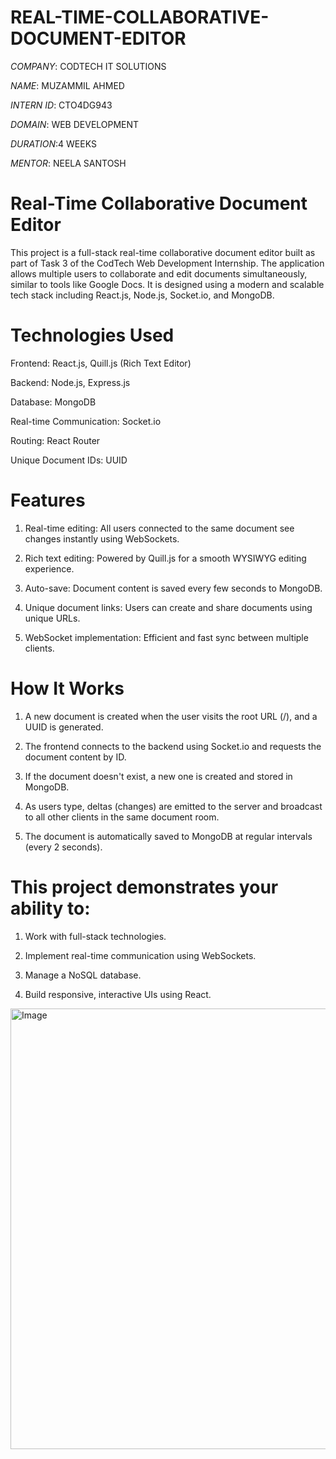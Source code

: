 # REAL-TIME-COLLABORATIVE-DOCUMENT-EDITOR
*COMPANY*: CODTECH IT SOLUTIONS 

*NAME*: MUZAMMIL AHMED 

*INTERN ID*: CTO4DG943

*DOMAIN*: WEB DEVELOPMENT

*DURATION*:4 WEEKS

*MENTOR*: NEELA SANTOSH 

# Real-Time Collaborative Document Editor
This project is a full-stack real-time collaborative document editor built as part of Task 3 of the CodTech Web Development Internship. The application allows multiple users to collaborate and edit documents simultaneously, similar to tools like Google Docs. It is designed using a modern and scalable tech stack including React.js, Node.js, Socket.io, and MongoDB.

# Technologies Used
Frontend: React.js, Quill.js (Rich Text Editor)

Backend: Node.js, Express.js

Database: MongoDB

Real-time Communication: Socket.io

Routing: React Router

Unique Document IDs: UUID

# Features
1. Real-time editing: All users connected to the same document see changes instantly using WebSockets.

2.  Rich text editing: Powered by Quill.js for a smooth WYSIWYG editing experience.

3.  Auto-save: Document content is saved every few seconds to MongoDB.

4.  Unique document links: Users can create and share documents using unique URLs.

5. WebSocket implementation: Efficient and fast sync between multiple clients.

# How It Works
1. A new document is created when the user visits the root URL (/), and a UUID is generated.

2. The frontend connects to the backend using Socket.io and requests the document content by ID.

3. If the document doesn't exist, a new one is created and stored in MongoDB.

4. As users type, deltas (changes) are emitted to the server and broadcast to all other clients in the same document room.

5. The document is automatically saved to MongoDB at regular intervals (every 2 seconds).

# This project demonstrates your ability to:

1. Work with full-stack technologies.

2. Implement real-time communication using WebSockets.

3. Manage a NoSQL database.

4. Build responsive, interactive UIs using React.



<img width="709" height="705" alt="Image" src="https://github.com/user-attachments/assets/597e5a65-64ae-469e-9b0d-7686e8232f6e" />

